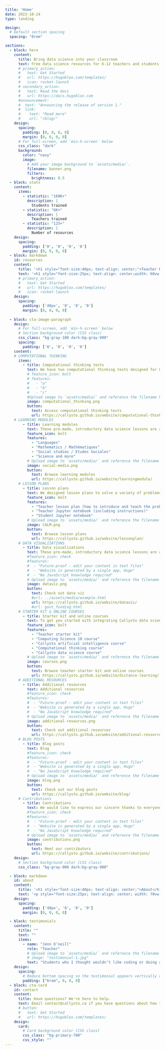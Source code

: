 ```yaml
---
title: 'Home'
date: 2023-10-24
type: landing

design:
  # Default section spacing
  spacing: "0rem"

sections:
  - block: hero
    content:
      title: Bring data science into your classroom
      text: Free data science resources for K-12 teachers and students
      # primary_action:
      #   text: Get Started
      #   url: https://hugoblox.com/templates/
      #   icon: rocket-launch
      # secondary_action:
      #   text: Read the docs
      #   url: https://docs.hugoblox.com
      #announcement:
      #  text: "Announcing the release of version 1."
      #  link:
      #    text: "Read more"
      #    url: "/blog/"
    design:
      spacing:
        padding: [0, 0, 0, 0]
        margin: [0, 0, 0, 0]
      # For full-screen, add `min-h-screen` below
      css_class: "dark"
      background:
        color: "navy"
        image:
          # Add your image background to `assets/media/`.
          filename: banner.png
          filters:
            brightness: 0.5
  - block: stats
    content:
      items:
        - statistic: "160K+"
          description: |
            Students trained
        - statistic: "6K+"
          description: |
            Teachers trained
        - statistic: "125+"
          description: |
            Number of resources
    design:
      spacing:
        padding: ['0', '0', '0', '0']
        margin: [0, 0, 0, 0]
  - block: markdown
    id: resources
    content:
      title: '<h1 style="font-size:40px; text-align: center;">Teacher Resources</h1>'
      text: '<h1 style="font-size:25px; text-align: center;width: 60vw;">Free data science resources for K-12 teachers and students</h1>'
      # primary_action:
      #   text: Get Started
      #   url: https://hugoblox.com/templates/
      #   icon: rocket-launch
    design:
      spacing:
        padding: ['40px', '0', '0', '0']
        margin: [0, 0, 0, 0]
        
  - block: cta-image-paragraph
    design:
      # For full-screen, add `min-h-screen` below
      # Section background color (CSS class)
      css_class: "bg-gray-100 dark:bg-gray-900"
      spacing:
        padding: ['0', '0', '0', '0']
    content:
    # COMPUTATIONAL THINKING
      items:
        - title: Computational thinking tests
          text: We have two computational thinking tests designed for Grades 5-12 teachers and students.
          # feature_icon: bolt
          # features:
          #   - "a"
          #   - "b"
          #   - "c"
          #Upload image to `assets/media/` and reference the filename here
          image: computational_thinking.png
          button:
            text: Access computational thinking tests
            url: https://callysto.github.io/website/computational-thinking-tests/
    # LEARNING MODULES
        - title: Learning modules
          text: These pre-made, introductory data science lessons are a way for students to develop critical thinking and problem solving skills. We start with a question, find an open dataset to answer the question, and then ask students to reflect. Filter learning modules by the subject areas or topics of interest.
          feature_icon: bolt
          features:
            - "Languages"
            - "Mathematics / Mathématiques"
            - "Social studies / Etudes Sociales"
            - "Science and more"
          # Upload image to `assets/media/` and reference the filename here
          image: social-media.png
          button:
            text: Browse learning modules
            url: https://callysto.github.io/website/learningmodule/
      # LESSON PLANS
        - title: Lesson plans
          text: We designed lesson plans to solve a variety of problems (including TED-Ed Riddles) using Python code in Jupyter notebooks. For each problem, there are three resources -
          feature_icon: bolt
          features:
            - "Teacher lesson plan (how to introduce and teach the problem)"
            - "Teacher Jupyter notebook (including instructions)"
            - "Student Jupyter notebook"
          # Upload image to `assets/media/` and reference the filename here
          image: CALM.png
          button:
            text: Browse lesson plans
            url: https://callysto.github.io/website/lessonplan/
      # DATA VISUALIZATIONS
        - title: Data visualizations
          text: These pre-made, introductory data science lessons are a way for students to develop critical thinking and problem solving skills. We start with a question, find an open dataset to answer the question, and then ask students to reflect.
          #feature_icon: check
          #features:
          #  - "Future-proof - edit your content in text files"
          #  - "Website is generated by a single app, Hugo"
          #  - "No JavaScript knowledge required"
          # Upload image to `assets/media/` and reference the filename here
          image: dataviz.png
          button:
            text: Check out data viz
            #url: ../assets/media/example.html
            url: https://callysto.github.io/website/dataviz/
            #url: govt_funding.html
      # STARTER KIT & ONLINE COURSES
        - title: Starter kit and online courses
          text: To get you started with integrating Callysto data science into your classroom, we have free teacher starter kit and online courses.
          feature_icon: bolt
          features:
            - "Teacher starter kit"
            - "Computing Science 10 course"
            - "Callysto artificial intelligence course"
            - "Computational thinking course"
            - "Callysto data science course"
          # Upload image to `assets/media/` and reference the filename here
          image: courses.png
          button:
            text: Browse teacher starter kit and online courses
            url: https://callysto.github.io/website/distance-learning/
      # ADDITIONAL RESOURCES  
        - title: Additional resources
          text: Additional resources
          #feature_icon: check
          #features:
          #  - "Future-proof - edit your content in text files"
          #  - "Website is generated by a single app, Hugo"
          #  - "No JavaScript knowledge required"
          # Upload image to `assets/media/` and reference the filename here
          image: additional-resources.png
          button:
            text: Check out additional resources
            url: https://callysto.github.io/website/additional-resources/
      # BLOG POSTS  
        - title: Blog posts
          text: Blog
          #feature_icon: check
          #features:
          #  - "Future-proof - edit your content in text files"
          #  - "Website is generated by a single app, Hugo"
          #  - "No JavaScript knowledge required"
          # Upload image to `assets/media/` and reference the filename here
          image: blog.png
          button:
            text: Check out our blog posts
            url: https://callysto.github.io/website/blog/
      # Contributions  
        - title: Contributions
          text: We would like to express our sincere thanks to everyone who contributed to the Callysto project. 
          #feature_icon: check
          #features:
          #  - "Future-proof - edit your content in text files"
          #  - "Website is generated by a single app, Hugo"
          #  - "No JavaScript knowledge required"
          # Upload image to `assets/media/` and reference the filename here
          image: contributions.png
          button:
            text: Meet our contributors
            url: https://callysto.github.io/website/contributions/
    design:
      # Section background color (CSS class)
      css_class: "bg-gray-000 dark:bg-gray-900"

  - block: markdown
    id: about
    content:
      title: '<h1 style="font-size:40px; text-align: center;">About</h1>'
      text: '<p style="font-size:25px; text-align: center; width: 70vw;">Callysto is a free, online learning tool that helps Grades 5-12 students and teachers learn and apply in-demand data science skills including data analysis and visualization, coding, and computational thinking. <br><br>Our interactive learning modules are available in a variety of subjects – from math to history – and are aligned with existing curriculum. Our mission is to foster computational thinking and data literacy skills in Canadian schools.'
    design:
      spacing:
        padding: ['40px', '0', '0', '0']
        margin: [0, 0, 0, 0]

  - block: testimonials
    content:
      title: ""
      text: ""
      items:
        - name: "Jenn O’neill"
          role: "Teacher"
          # Upload image to `assets/media/` and reference the filename here
          # image: "testimonial-1.jpg"
          text: "Students who I thought wouldn’t like coding or doing a computer-type skill are saying, “this is pretty cool.” And at the end of the day I always want them to work on teamwork, communication, problem solving, and conceptual learning that goes beyond just the textbook."
    design:
      spacing:
        # Reduce bottom spacing so the testimonial appears vertically centered between sections
        padding: ["6rem", 0, 0, 0]
  - block: cta-card
    id: contact
    content:
      title: Have questions? We're here to help.
      text: Email contact@callysto.ca if you have questions about how to use Callysto in your classroom.
      # button:
      #   text: Get Started
      #   url: https://hugoblox.com/templates/
    design:
      card:
        # Card background color (CSS class)
        css_class: "bg-primary-700"
        css_style: ""
---
```

